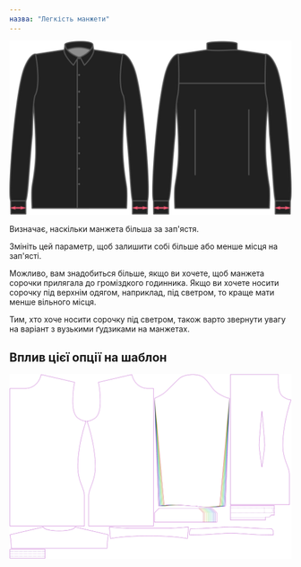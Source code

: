 ```yaml
---
назва: "Легкість манжети"
---
```


![Легкість манжети](cuffease.svg)

Визначає, наскільки манжета більша за зап'ястя.

Змініть цей параметр, щоб залишити собі більше або менше місця на зап'ясті.

<Note>

Можливо, вам знадобиться більше, якщо ви хочете, щоб манжета сорочки прилягала до громіздкого годинника. Якщо ви хочете носити сорочку під верхнім одягом, наприклад, під светром, то краще мати менше вільного місця.

Тим, хто хоче носити сорочку під светром, також варто звернути увагу на варіант з вузькими ґудзиками на манжетах.

</Note>

## Вплив цієї опції на шаблон

![На цьому зображенні показано вплив цієї опції шляхом накладання декількох варіантів, які мають різне значення для цієї опції](simon_cuffease_sample.svg "Вплив цієї опції на шаблон")
